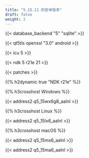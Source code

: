 ```yaml
---
title: "5.15.11 的安卓版本"
draft: false
weight: 3
---
```


{{< database_backend "5" "sqlite" >}}

{{< qt5tls openssl "3.0" android >}}

{{< icu 5 >}}

{{< ndk 5 r21e 21 >}}

{{< patches >}}

{{% h2dynamic true "NDK r21e" %}}

{{% h3crosshost Windows %}}

{{< address2 q5_15wx6g8_aalnl >}}

{{% h3crosshost Linux %}}

{{< address2 q5_15lx6_aalnl >}}

{{% h3crosshost macOS %}}

{{< address2 q5_15mx6_aalnl >}}

{{< address2 q5_15ma6_aalnl >}}
